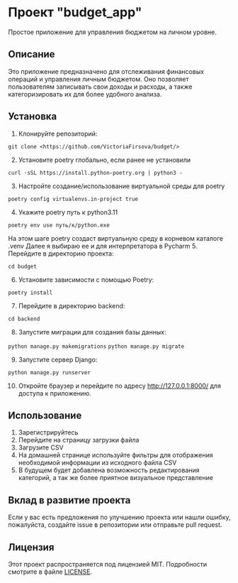 #   Проект "budget_app"
Простое приложение для управления бюджетом на личном уровне.

## Описание
Это приложение предназначено для отслеживания финансовых операций и управления личным бюджетом. Оно позволяет пользователям записывать свои доходы и расходы, а также категоризировать их для более удобного анализа.

## Установка
1. Клонируйте репозиторий:
```
git clone <https://github.com/VictoriaFirsova/budget/>
```

2. Установите poetry глобально, если ранее не установили
```
curl -sSL https://install.python-poetry.org | python3 -
```

3. Настройте создание/использование виртуальной среды для poetry
```
poetry config virtualenvs.in-project true
```

4. Укажите poetry путь к python3.11

```poetry env use путь/к/python.exe```

На этом шаге poetry создаст виртуальную среду в корневом каталоге .venv
Далее я выбираю ее и для интерпретатора в Pycharm
5. Перейдите в директорию проекта:

```cd budget```

6. Установите зависимости с помощью Poetry:

```poetry install```

7. Перейдите в директорию backend:

```cd backend```

8. Запустите миграции для создания базы данных:

```python manage.py makemigrations```
```python manage.py migrate```

9. Запустите сервер Django:

```python manage.py runserver```

10. Откройте браузер и перейдите по адресу <http://127.0.0.1:8000/> для доступа к приложению.

## Использование
1. Зарегистрируйтесь
2. Перейдите на страницу загрузки файла
3. Загрузите CSV
4. На домашней странице используйте фильтры для отображения необходимой информации из исходного файла CSV
5. В будущем будет добавлена возможность редактирования категорий, а так же более приятное визуальное представление


## Вклад в развитие проекта

Если у вас есть предложения по улучшению проекта или нашли ошибку, пожалуйста, создайте issue в репозитории или отправьте pull request.

## Лицензия

Этот проект распространяется под лицензией MIT. Подробности смотрите в файле [LICENSE](LICENSE).
